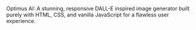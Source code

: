 Optimus AI: A stunning, responsive DALL-E inspired image generator built purely with HTML, CSS, and vanilla JavaScript for a flawless user experience.
